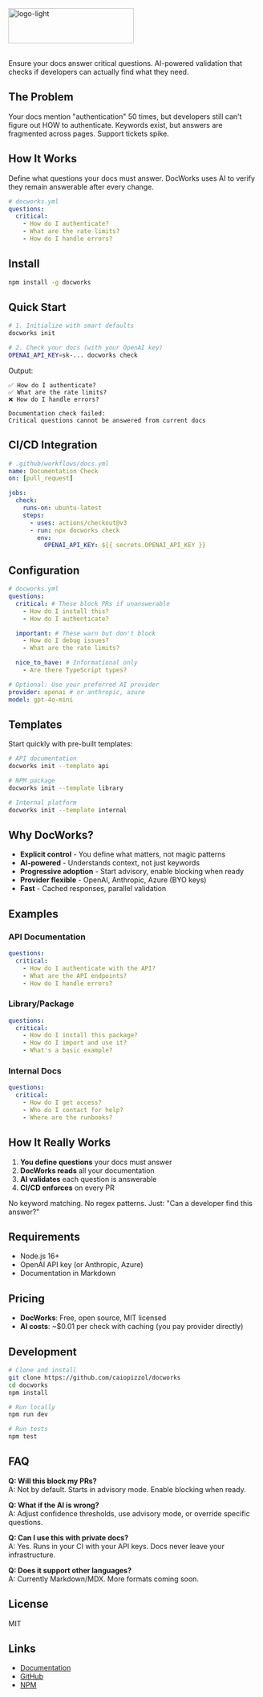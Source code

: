 <img width="250" height="70" alt="logo-light" src="https://github.com/user-attachments/assets/ab45ecc7-adad-42e2-84bd-a87145fbc01b" />
<br/><br/>

Ensure your docs answer critical questions. AI-powered validation that checks if developers can actually find what they need.

## The Problem

Your docs mention "authentication" 50 times, but developers still can't figure out HOW to authenticate. Keywords exist, but answers are fragmented across pages. Support tickets spike.

## How It Works

Define what questions your docs must answer. DocWorks uses AI to verify they remain answerable after every change.

```yaml
# docworks.yml
questions:
  critical:
    - How do I authenticate?
    - What are the rate limits?
    - How do I handle errors?
```

## Install

```bash
npm install -g docworks
```

## Quick Start

```bash
# 1. Initialize with smart defaults
docworks init

# 2. Check your docs (with your OpenAI key)
OPENAI_API_KEY=sk-... docworks check
```

Output:

```
✅ How do I authenticate?
✅ What are the rate limits?
❌ How do I handle errors?

Documentation check failed:
Critical questions cannot be answered from current docs
```

## CI/CD Integration

```yaml
# .github/workflows/docs.yml
name: Documentation Check
on: [pull_request]

jobs:
  check:
    runs-on: ubuntu-latest
    steps:
      - uses: actions/checkout@v3
      - run: npx docworks check
        env:
          OPENAI_API_KEY: ${{ secrets.OPENAI_API_KEY }}
```

## Configuration

```yaml
# docworks.yml
questions:
  critical: # These block PRs if unanswerable
    - How do I install this?
    - How do I authenticate?

  important: # These warn but don't block
    - How do I debug issues?
    - What are the rate limits?

  nice_to_have: # Informational only
    - Are there TypeScript types?

# Optional: Use your preferred AI provider
provider: openai # or anthropic, azure
model: gpt-4o-mini
```

## Templates

Start quickly with pre-built templates:

```bash
# API documentation
docworks init --template api

# NPM package
docworks init --template library

# Internal platform
docworks init --template internal
```

## Why DocWorks?

- **Explicit control** - You define what matters, not magic patterns
- **AI-powered** - Understands context, not just keywords
- **Progressive adoption** - Start advisory, enable blocking when ready
- **Provider flexible** - OpenAI, Anthropic, Azure (BYO keys)
- **Fast** - Cached responses, parallel validation

## Examples

### API Documentation

```yaml
questions:
  critical:
    - How do I authenticate with the API?
    - What are the API endpoints?
    - How do I handle errors?
```

### Library/Package

```yaml
questions:
  critical:
    - How do I install this package?
    - How do I import and use it?
    - What's a basic example?
```

### Internal Docs

```yaml
questions:
  critical:
    - How do I get access?
    - Who do I contact for help?
    - Where are the runbooks?
```

## How It Really Works

1. **You define questions** your docs must answer
2. **DocWorks reads** all your documentation
3. **AI validates** each question is answerable
4. **CI/CD enforces** on every PR

No keyword matching. No regex patterns. Just: "Can a developer find this answer?"

## Requirements

- Node.js 16+
- OpenAI API key (or Anthropic, Azure)
- Documentation in Markdown

## Pricing

- **DocWorks**: Free, open source, MIT licensed
- **AI costs**: ~$0.01 per check with caching (you pay provider directly)

## Development

```bash
# Clone and install
git clone https://github.com/caiopizzol/docworks
cd docworks
npm install

# Run locally
npm run dev

# Run tests
npm test
```

## FAQ

**Q: Will this block my PRs?**  
A: Not by default. Starts in advisory mode. Enable blocking when ready.

**Q: What if the AI is wrong?**  
A: Adjust confidence thresholds, use advisory mode, or override specific questions.

**Q: Can I use this with private docs?**  
A: Yes. Runs in your CI with your API keys. Docs never leave your infrastructure.

**Q: Does it support other languages?**  
A: Currently Markdown/MDX. More formats coming soon.

## License

MIT

## Links

- [Documentation](https://docworks.dev)
- [GitHub](https://github.com/caiopizzol/docworks)
- [NPM](https://npmjs.com/package/docworks)
